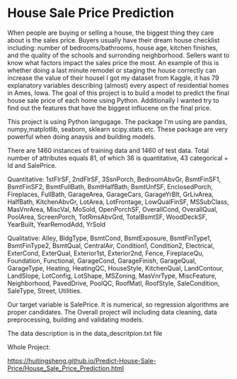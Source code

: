 # House Sale Price Prediction

When people are buying or selling a house, the biggest thing they care about is the sales price. Buyers usually have their dream house checklist including: number of bedrooms/bathrooms, house age, kitchen finishes, and the quality of the schools and surronding neighborhood. Sellers want to know what factors impact the sales price the most. An example of this is whether doing a last minute remodel or staging the house correctly can increase the value of their housel
I got my dataset from Kaggle, it has 79 explanatory variables describing (almost) every aspect of residential homes in Ames, Iowa. The goal of this project is to build a model to predict the final house sale price of each home using Python. Additionally I wanted try to find out the features that have the biggest influcene on the final price.

This project is using Python langugage. The package I'm using are pandas, numpy,matplotlib, seaborn, sklearn scipy.stats etc. These package are very powerful when doing anaysis and building models.

There are 1460 instances of training data and 1460 of test data. Total number of attributes equals 81, of which 36 is quantitative, 43 categorical + Id and SalePrice.

Quantitative: 1stFlrSF, 2ndFlrSF, 3SsnPorch, BedroomAbvGr, BsmtFinSF1, BsmtFinSF2, BsmtFullBath, BsmtHalfBath, BsmtUnfSF, EnclosedPorch, Fireplaces, FullBath, GarageArea, GarageCars, GarageYrBlt, GrLivArea, HalfBath, KitchenAbvGr, LotArea, LotFrontage, LowQualFinSF, MSSubClass, MasVnrArea, MiscVal, MoSold, OpenPorchSF, OverallCond, OverallQual, PoolArea, ScreenPorch, TotRmsAbvGrd, TotalBsmtSF, WoodDeckSF, YearBuilt, YearRemodAdd, YrSold

Qualitative: Alley, BldgType, BsmtCond, BsmtExposure, BsmtFinType1, BsmtFinType2, BsmtQual, CentralAir, Condition1, Condition2, Electrical, ExterCond, ExterQual, Exterior1st, Exterior2nd, Fence, FireplaceQu, Foundation, Functional, GarageCond, GarageFinish, GarageQual, GarageType, Heating, HeatingQC, HouseStyle, KitchenQual, LandContour, LandSlope, LotConfig, LotShape, MSZoning, MasVnrType, MiscFeature, Neighborhood, PavedDrive, PoolQC, RoofMatl, RoofStyle, SaleCondition, SaleType, Street, Utilities.

Our target variable is SalePrice. It is numerical, so regression algorithms are proper candidates.
The Overall project will including data cleaning, data preprocessing, building and validating models.

The data description is in the data_descritpion.txt file

Whole Project:

https://huitingsheng.github.io/Predict-House-Sale-Price/House_Sale_Price_Prediction.html


